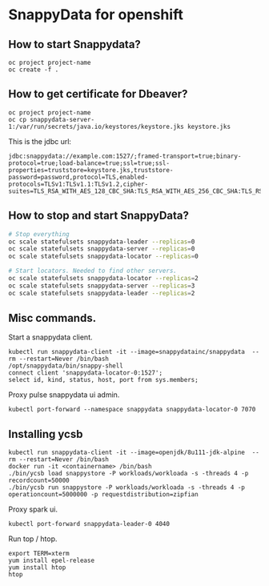 # SnappyData for openshift

## How to start Snappydata?

```
oc project project-name
oc create -f .
```

## How to get certificate for Dbeaver?

```
oc project project-name
oc cp snappydata-server-1:/var/run/secrets/java.io/keystores/keystore.jks keystore.jks
```

This is the jdbc url:

```
jdbc:snappydata://example.com:1527/;framed-transport=true;binary-protocol=true;load-balance=true;ssl=true;ssl-properties=truststore=keystore.jks,truststore-password=password,protocol=TLS,enabled-protocols=TLSv1:TLSv1.1:TLSv1.2,cipher-suites=TLS_RSA_WITH_AES_128_CBC_SHA:TLS_RSA_WITH_AES_256_CBC_SHA:TLS_RSA_WITH_AES_128_CBC_SHA256:TLS_RSA_WITH_AES_256_CBC_SHA256
```


## How to stop and start SnappyData?

```bash
# Stop everything
oc scale statefulsets snappydata-leader --replicas=0
oc scale statefulsets snappydata-server --replicas=0
oc scale statefulsets snappydata-locator --replicas=0

# Start locators. Needed to find other servers.
oc scale statefulsets snappydata-locator --replicas=2
oc scale statefulsets snappydata-server --replicas=3
oc scale statefulsets snappydata-leader --replicas=2
```

## Misc commands.

Start a snappydata client.

```
kubectl run snappydata-client -it --image=snappydatainc/snappydata  --rm --restart=Never /bin/bash
/opt/snappydata/bin/snappy-shell
connect client 'snappydata-locator-0:1527';
select id, kind, status, host, port from sys.members;
```

Proxy pulse snappydata ui admin.

```
kubectl port-forward --namespace snappydata snappydata-locator-0 7070
```

## Installing ycsb

```
kubectl run snappydata-client -it --image=openjdk/8u111-jdk-alpine  --rm --restart=Never /bin/bash
docker run -it <containername> /bin/bash
./bin/ycsb load snappystore -P workloads/workloada -s -threads 4 -p recordcount=50000
./bin/ycsb run snappystore -P workloads/workloada -s -threads 4 -p operationcount=5000000 -p requestdistribution=zipfian
```

Proxy spark ui.

```
kubectl port-forward snappydata-leader-0 4040
```

Run top / htop.

```
export TERM=xterm
yum install epel-release
yum install htop
htop
```
